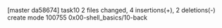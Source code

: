 [master da58674] task10
 2 files changed, 4 insertions(+), 2 deletions(-)
 create mode 100755 0x00-shell_basics/10-back
